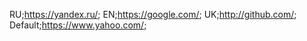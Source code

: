 RU;https://yandex.ru/;
EN;https://google.com/;
UK;http://github.com/;
Default;https://www.yahoo.com/;
